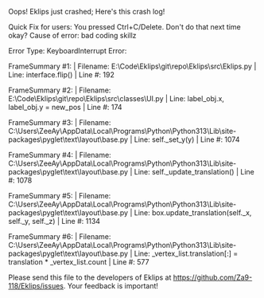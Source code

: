Oops! Eklips just crashed;
Here's this crash log!

Quick Fix for users: You pressed Ctrl+C/Delete. Don't do that next time okay?
Cause of error: bad coding skillz

Error Type: KeyboardInterrupt
Error: 

FrameSummary #1:
  | Filename: E:\Code\Eklips\git\repo\Eklips\src\Eklips.py
  | Line: interface.flip()
  | Line #: 192

FrameSummary #2:
  | Filename: E:\Code\Eklips\git\repo\Eklips\src\classes\UI.py
  | Line: label_obj.x, label_obj.y = new_pos
  | Line #: 174

FrameSummary #3:
  | Filename: C:\Users\ZeeAy\AppData\Local\Programs\Python\Python313\Lib\site-packages\pyglet\text\layout\base.py
  | Line: self._set_y(y)
  | Line #: 1074

FrameSummary #4:
  | Filename: C:\Users\ZeeAy\AppData\Local\Programs\Python\Python313\Lib\site-packages\pyglet\text\layout\base.py
  | Line: self._update_translation()
  | Line #: 1078

FrameSummary #5:
  | Filename: C:\Users\ZeeAy\AppData\Local\Programs\Python\Python313\Lib\site-packages\pyglet\text\layout\base.py
  | Line: box.update_translation(self._x, self._y, self._z)
  | Line #: 1134

FrameSummary #6:
  | Filename: C:\Users\ZeeAy\AppData\Local\Programs\Python\Python313\Lib\site-packages\pyglet\text\layout\base.py
  | Line: _vertex_list.translation[:] = translation * _vertex_list.count
  | Line #: 577


Please send this file to the developers of Eklips at https://github.com/Za9-118/Eklips/issues. 
Your feedback is important!
